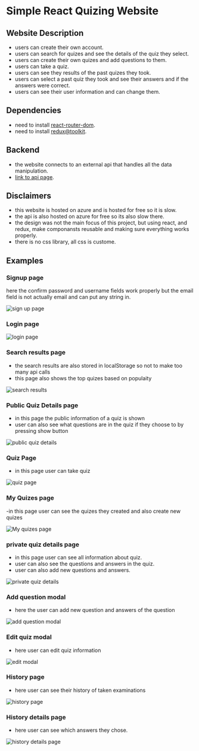 # Simple React Quizing Website

## Website Description

- users can create their own account.
- users can search for quizes and see the details of the quiz they select.
- users can create their own quizes and add questions to them.
- users can take a quiz.
- users can see they results of the past quizes they took.
- users can select a past quiz they took and see their answers and if the answers were correct.
- users can see their user information and can change them.

## Dependencies

- need to install [react-router-dom](https://www.npmjs.com/package/react-router-dom).
- need to install [redux@toolkit](https://redux-toolkit.js.org/).

## Backend

- the website connects to an external api that handles all the data manipulation.
- [link to api page](https://github.com/ap-Camel/QuizingApi).

## Disclaimers

- this website is hosted on azure and is hosted for free so it is slow.
- the api is also hosted on azure for free so its also slow there.
- the design was not the main focus of this project, but using react, and redux, make componansts reusable and making sure everything works properly.
- there is no css library, all css is custome.

## Examples

### Signup page

here the confirm password and username fields  work properly but the email field is not actually email and can put any string in.

![sign up page](https://github.com/ap-Camel/react-quizing-website/blob/master/github-pictures/Screenshot%202022-08-28%20061051.png)

### Login page

![login page](https://github.com/ap-Camel/react-quizing-website/blob/master/github-pictures/Screenshot%202022-08-28%20061035.png)

### Search results page

- the search results are also stored in localStorage so not to make too many api calls
- this page also shows the top quizes based on populaity

![search results](https://github.com/ap-Camel/react-quizing-website/blob/master/github-pictures/Screenshot%202022-08-27%20202749.png)

### Public Quiz Details page

- in this page the public information of a quiz is shown
- user can also see what questions are in the quiz if they choose to by pressing show button

![public quiz details](https://github.com/ap-Camel/react-quizing-website/blob/master/github-pictures/Screenshot%202022-08-27%20214624.png)

### Quiz Page

- in this page user can take quiz

![quiz page](https://github.com/ap-Camel/react-quizing-website/blob/master/github-pictures/Screenshot%202022-08-28%20053725.png)

### My Quizes page

-in this page user can see the quizes they created and also create new quizes

![My quizes page](https://github.com/ap-Camel/react-quizing-website/blob/master/github-pictures/Screenshot%202022-08-27%20214712.png)

### private quiz details page

- in this page user can see all information about quiz.
- user can also see the questions and answers in the quiz.
- user can also add new questions and answers.

![private quiz details](https://github.com/ap-Camel/react-quizing-website/blob/master/github-pictures/Screenshot%202022-08-27%20214805.png)

### Add question modal

- here the user can add new question and answers of the question

![add question modal](https://github.com/ap-Camel/react-quizing-website/blob/master/github-pictures/Screenshot%202022-08-27%20214938.png)

### Edit quiz modal

- here user can edit quiz information

![edit modal](https://github.com/ap-Camel/react-quizing-website/blob/master/github-pictures/Screenshot%202022-08-27%20215620.png)

### History page

- here user can see their history of taken examinations

![history page](https://github.com/ap-Camel/react-quizing-website/blob/master/github-pictures/Screenshot%202022-08-28%20054017.png)

### History details page

- here user can see which answers they chose.

![history details page](https://github.com/ap-Camel/react-quizing-website/blob/master/github-pictures/Screenshot%202022-08-28%20054728.png)
